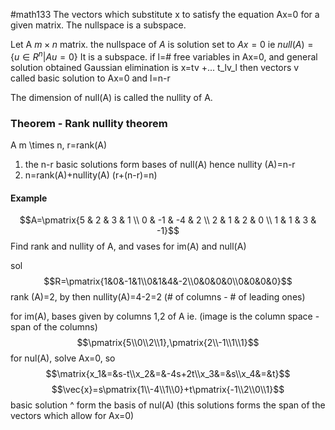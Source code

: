 #math133 
The vectors which substitute x to satisfy the equation Ax=0 for a given matrix. The nullspace is a subspace. 

Let A $m\times n$ matrix. the nullspace of $A$ is solution set to $Ax=0$ ie $null(A)=\{u\in R^n|Au=0\}$
It is a subspace. if l=# free variables in Ax=0, and general solution obtained Gaussian elimination is x=tv +... t_lv_l then vectors v called basic solution to Ax=0 and l=n-r

The dimension of null(A) is called the nullity of A.


### Theorem - Rank nullity theorem
A m \times n, r=rank(A)
1. the n-r basic solutions form bases of null(A) hence nullity (A)=n-r
2. n=rank(A)+nullity(A) (r+(n-r)=n)

#### Example
$$A=\pmatrix{5 & 2 & 3 & 1 \\ 0 & -1 & -4 & 2 \\ 2 & 1 & 2 & 0 \\ 1 & 1 & 3 & -1}$$
Find rank and nullity of A, and vases for im(A) and null(A)

sol
$$R=\pmatrix{1&0&-1&1\\0&1&4&-2\\0&0&0&0\\0&0&0&0}$$
rank (A)=2, by then nullity(A)=4-2=2 (\# of columns - \# of leading ones)

for im(A), bases given by columns 1,2 of A ie. (image is the column space - span of the columns)
$$\pmatrix{5\\0\\2\\1},\pmatrix{2\\-1\\1\\1}$$
for nul(A), solve Ax=0, so
$$\matrix{x_1&=&s-t\\x_2&=&-4s+2t\\x_3&=&s\\x_4&=&t}$$
$$\vec{x}=s\pmatrix{1\\-4\\1\\0}+t\pmatrix{-1\\2\\0\\1}$$
basic solution ^ form the basis of nul(A) (this solutions forms the span of the vectors which allow for Ax=0)